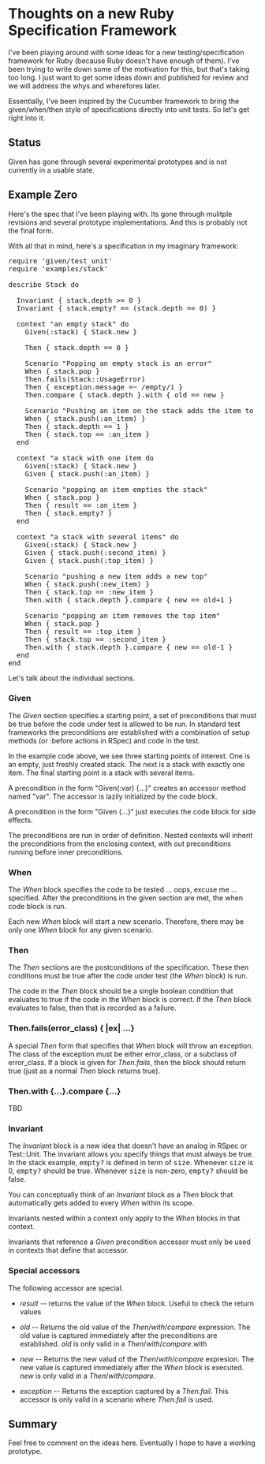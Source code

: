 # Thoughts on a new Ruby Specification Framework

I've been playing around with some ideas for a new
testing/specification framework for Ruby (because Ruby doesn't have
enough of them).  I've been trying to write down some of the
motivation for this, but that's taking too long.  I just want to get
some ideas down and published for review and we will address the whys
and wherefores later.

Essentially, I've been inspired by the Cucumber framework to bring the
given/when/then style of specifications directly into unit tests.  So
let's get right into it.

## Status

Given has gone through several experimental prototypes and is not
currently in a usable state.

## Example Zero

Here's the spec that I've been playing with.  Its gone through
mulitple revisions and several prototype implementations.  And this is
probably not the final form.

With all that in mind, here's a specification in my imaginary
framework:

<pre>
require 'given/test_unit'
require 'examples/stack'

describe Stack do

  Invariant { stack.depth >= 0 }
  Invariant { stack.empty? == (stack.depth == 0) }

  context "an empty stack" do
    Given(:stack) { Stack.new }

    Then { stack.depth == 0 }

    Scenario "Popping an empty stack is an error"
    When { stack.pop }
    Then.fails(Stack::UsageError)
    Then { exception.message =~ /empty/i }
    Then.compare { stack.depth }.with { old == new }

    Scenario "Pushing an item on the stack adds the item to the top"
    When { stack.push(:an_item) }
    Then { stack.depth == 1 }
    Then { stack.top == :an_item }
  end

  context "a stack with one item do
    Given(:stack) { Stack.new }
    Given { stack.push(:an_item) }

    Scenario "popping an item empties the stack"
    When { stack.pop }
    Then { result == :an_item }
    Then { stack.empty? }
  end

  context "a stack with several items" do
    Given(:stack) { Stack.new }
    Given { stack.push(:second_item) }
    Given { stack.push(:top_item) }

    Scenario "pushing a new item adds a new top"
    When { stack.push(:new_item) }
    Then { stack.top == :new_item }
    Then.with { stack.depth }.compare { new == old+1 }

    Scenario "popping an item removes the top item"
    When { stack.pop }
    Then { result == :top_item }
    Then { stack.top == :second_item }
    Then.with { stack.depth }.compare { new == old-1 }
  end
end
</pre>

Let's talk about the individual sections.

### Given

The _Given_ section specifies a starting point, a set of preconditions
that must be true before the code under test is allowed to be run.  In
standard test frameworks the preconditions are established with a
combination of setup methods (or :before actions in RSpec) and code in
the test.

In the example code above, we see three starting points of interest.
One is an empty, just freshly created stack.  The next is a stack with
exactly one item.  The final starting point is a stack with several
items.

A precondition in the form "Given(:var) {...}" creates an accessor
method named "var".  The accessor is lazily initialized by the code
block.

A precondition in the form "Given {...}" just executes the code block
for side effects.

The preconditions are run in order of definition.  Nested contexts
will inherit the preconditions from the enclosing context, with out
preconditions running before inner preconditions.

### When

The _When_ block specifies the code to be tested ... oops, excuse me
... specified.  After the preconditions in the given section are met,
the when code block is run.

Each new _When_ block will start a new scenario.  Therefore, there may
be only one _When_ block for any given scenario.

### Then

The _Then_ sections are the postconditions of the specification. These
then conditions must be true after the code under test (the _When_
block) is run.

The code in the _Then_ block should be a single boolean condition that
evaluates to true if the code in the _When_ block is correct.  If the
_Then_ block evaluates to false, then that is recorded as a failure.

### Then.fails(error_class) { |ex| ...}

A special _Then_ form that specifies that _When_ block will throw an
exception.  The class of the exception must be either error\_class, or
a subclass of error\_class.  If a block is given for _Then.fails_,
then the block should return true (just as a normal _Then_ block
returns true).

### Then.with {...}.compare {...}

TBD

### Invariant

The _Invariant_ block is a new idea that doesn't have an analog in
RSpec or Test::Unit.  The invariant allows you specify things that
must always be true.  In the stack example, <tt>empty?</tt> is defined
in term of <tt>size</tt>.  Whenever <tt>size</tt> is 0,
<tt>empty?</tt> should be true.  Whenever <tt>size</tt> is non-zero,
<tt>empty?</tt> should be false.

You can conceptually think of an _Invariant_ block as a _Then_ block
that automatically gets added to every _When_ within its scope.

Invariants nested within a context only apply to the _When_ blocks in
that context.  

Invariants that reference a _Given_ precondition accessor must only be
used in contexts that define that accessor.

### Special accessors

The following accessor are special.

* _result_ -- returns the value of the _When_ block.  Useful to check
  the return values

* _old_ -- Returns the old value of the _Then_/_with_/_compare_
  expression.  The old value is captured immediately after the
  preconditions are established.  _old_ is only valid in a
  _Then_/_with_/_compare_.with

* _new_ -- Returns the new valud of the _Then_/_with_/_compare_
  expresion.  The new value is captured immediately after the _When_
  block is executed.  _new_ is only valid in a
  _Then_/_with_/_compare_.

* _exception_ -- Returns the exception captured by a _Then.fail_.
  This accessor is only valid in a scenario where _Then.fail_ is used.

## Summary

Feel free to comment on the ideas here.  Eventually I hope to have a
working prototype.

